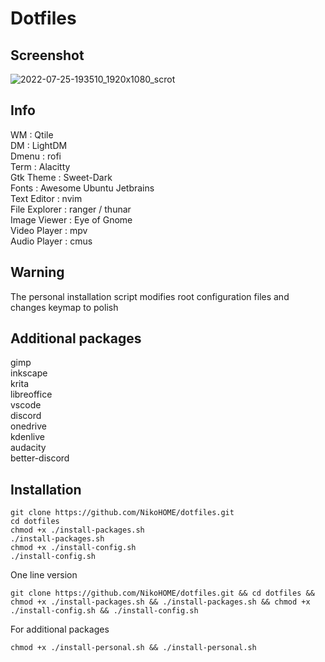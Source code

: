 # Dotfiles
## Screenshot

![2022-07-25-193510_1920x1080_scrot](https://user-images.githubusercontent.com/88329920/180839591-112717c1-f1f3-44e7-9ee7-cc5350ea9651.png)

## Info
WM : Qtile <br>
DM : LightDM <br>
Dmenu : rofi <br>
Term : Alacitty <br>
Gtk Theme : Sweet-Dark <br>
Fonts : Awesome Ubuntu Jetbrains <br>
Text Editor : nvim <br>
File Explorer : ranger / thunar <br>
Image Viewer : Eye of Gnome <br>
Video Player : mpv <br>
Audio Player : cmus <br> 
## Warning
The personal installation script modifies root configuration files and changes keymap to polish
## Additional packages
gimp <br>
inkscape <br>
krita <br>
libreoffice <br>
vscode <br>
discord <br>
onedrive <br>
kdenlive <br>
audacity <br>
better-discord <br>

## Installation
```
git clone https://github.com/NikoHOME/dotfiles.git
cd dotfiles
chmod +x ./install-packages.sh
./install-packages.sh
chmod +x ./install-config.sh
./install-config.sh
```
One line version
```
git clone https://github.com/NikoHOME/dotfiles.git && cd dotfiles && chmod +x ./install-packages.sh && ./install-packages.sh && chmod +x ./install-config.sh && ./install-config.sh
```
For additional packages <br>
```
chmod +x ./install-personal.sh && ./install-personal.sh
```



